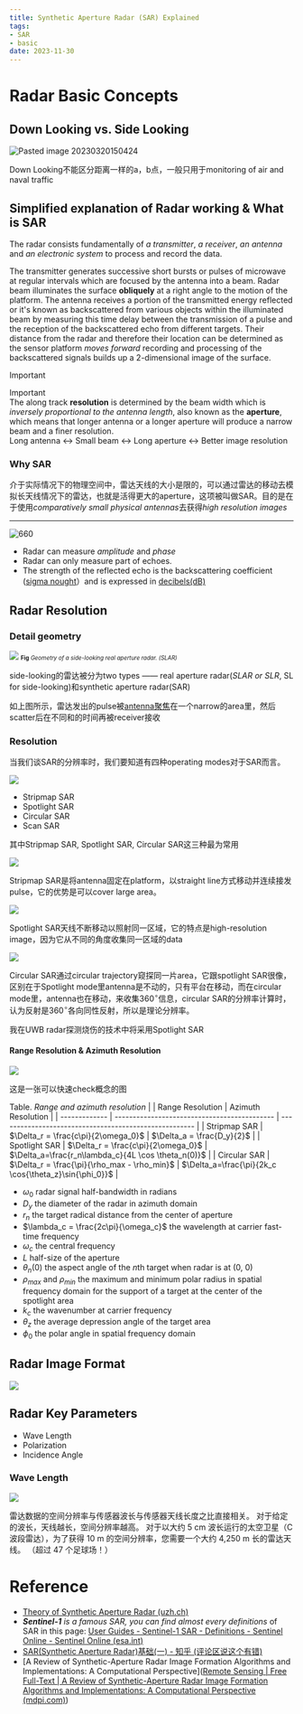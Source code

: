 ```yaml
---
title: Synthetic Aperture Radar (SAR) Explained
tags:
- SAR
- basic
date: 2023-11-30
---
```


# Radar Basic Concepts

## Down Looking vs. Side Looking

![Pasted image 20230320150424](synthetic_aperture_radar_imaging/attachments/Pasted%20image%2020230320150424.png)

Down Looking不能区分距离一样的a，b点，一般只用于monitoring of air and naval traffic

## Simplified explanation of Radar working & What is SAR
The radar consists fundamentally of *a transmitter*, *a receiver*, *an antenna* and *an electronic system* to process and record the data.

The transmitter generates successive short bursts or pulses of microwave at regular intervals which are focused by the antenna into a beam. Radar beam illuminates the surface **obliquely** at a right angle to the motion of the platform. The antenna receives a portion of the transmitted energy reflected or it's known as backscattered from various objects within the illuminated beam by  measuring this time delay between the transmission of a pulse and the reception of the backscattered echo from different  targets. Their distance from the radar and therefore their location can be determined as the sensor platform *moves forward* recording and processing of the backscattered signals builds up a 2-dimensional image of the surface.


> [!important] 
> Important<br>
> The along track **resolution** is determined by the beam width which is *inversely proportional to the antenna length*, also known as the **aperture**, which means that longer antenna or a longer aperture will produce a narrow beam and a finer resolution. <br>
> Long antenna $\leftrightarrow$ Small beam $\leftrightarrow$ Long aperture $\leftrightarrow$ Better image resolution



### Why SAR
介于实际情况下的物理空间中，雷达天线的大小是限的，可以通过雷达的移动去模拟长天线情况下的雷达，也就是活得更大的aperture，这项被叫做SAR。目的是在于使用*comparatively small physical antennas*去获得*high resolution images*

--- 

![660](synthetic_aperture_radar_imaging/attachments/Pasted%20image%2020230320163240.png)

* Radar can measure *amplitude* and *phase*
* Radar can only measure part of echoes.
* The strength of the reflected echo is the backscattering coefficient ([sigma nought](synthetic_aperture_radar_imaging/radiometric_calibration.md)）and is expressed in [decibels(dB)](signal_processing/basic_knowledge/concept/what_is_dB.md)

## Radar Resolution

### Detail geometry

![](synthetic_aperture_radar_imaging/attachments/Pasted%20image%2020230330153450.png)
<font size=1>**Fig** *Geometry of a side-looking real aperture radar. (SLAR)*</font>

side-looking的雷达被分为two types —— real aperture radar(*SLAR or SLR*, SL for side-looking)和synthetic aperture radar(SAR)

如上图所示，雷达发出的pulse被[antenna聚焦](synthetic_aperture_radar_imaging/antenna.md)在一个narrow的area里，然后scatter后在不同和的时间再被receiver接收

### Resolution

当我们谈SAR的分辨率时，我们要知道有四种operating modes对于SAR而言。

![](synthetic_aperture_radar_imaging/attachments/Pasted%20image%2020230418103211.png)

* Stripmap SAR
* Spotlight SAR
* Circular SAR
* Scan SAR

其中Stripmap SAR, Spotlight SAR,  Circular SAR这三种最为常用

![](synthetic_aperture_radar_imaging/attachments/Pasted%20image%2020230414105501.png)

Stripmap SAR是将antenna固定在platform，以straight line方式移动并连续接发pulse，它的优势是可以cover large area。

![](synthetic_aperture_radar_imaging/attachments/Pasted%20image%2020230414105703.png)

Spotlight SAR天线不断移动以照射同一区域，它的特点是high-resolution image，因为它从不同的角度收集同一区域的data

![](synthetic_aperture_radar_imaging/attachments/Pasted%20image%2020230414110025.png)

Circular SAR通过circular trajectory窥探同一片area，它跟spotlight SAR很像，区别在于Spotlight mode里antenna是不动的，只有平台在移动，而在circular mode里，antenna也在移动，来收集$360^\circ$信息，circular SAR的分辨率计算时，认为反射是$360^\circ$各向同性反射，所以是理论分辨率。

我在UWB radar探测烧伤的技术中将采用Spotlight SAR


#### Range Resolution & Azimuth Resolution

![](synthetic_aperture_radar_imaging/attachments/Pasted%20image%2020230414111329.png)

这是一张可以快速check概念的图

Table. *Range and azimuth resolution*
|               | Range Resolution                             | Azimuth Resolution                                     |
| ------------- | -------------------------------------------- | ------------------------------------------------------ |
| Stripmap SAR  | $\Delta_r = \frac{c\pi}{2\omega_0}$          | $\Delta_a = \frac{D_y}{2}$                             |
| Spotlight SAR | $\Delta_r = \frac{c\pi}{2\omega_0}$          | $\Delta_a=\frac{r_n\lambda_c}{4L \cos \theta_n(0)}$    |
| Circular SAR  | $\Delta_r = \frac{\pi}{\rho_max - \rho_min}$ | $\Delta_a=\frac{\pi}{2k_c \cos{\theta_z}\sin{\phi_0}}$ |

* $\omega_0$ radar signal half-bandwidth in radians
* $D_y$ the diameter of the radar in azimuth domain
* $r_n$ the target radical distance from the center of aperture
* $\lambda_c = \frac{2c\pi}{\omega_c}$ the wavelength at carrier fast-time frequency
* $\omega_c$ the central frequency
* $L$ half-size of the aperture
* $\theta_n(0)$ the aspect angle of the $n$th target when radar is at (0, 0)
* $\rho_{max}$ and $\rho_{min}$ the maximum and minimum polar radius in spatial frequency domain for the support of a target at the center of the spotlight area
* $k_c$ the wavenumber at carrier frequency
* $\theta_z$ the average depression angle of the target area
* $\phi_0$ the polar angle in spatial frequency domain 

## Radar Image Format

![](synthetic_aperture_radar_imaging/attachments/Pasted%20image%2020230509140819.png)

## Radar Key Parameters
* Wave Length
* Polarization
* Incidence Angle

### Wave Length

![](synthetic_aperture_radar_imaging/attachments/Pasted%20image%2020230330153007.png)

雷达数据的空间分辨率与传感器波长与传感器天线长度之比直接相关。 对于给定的波长，天线越长，空间分辨率越高。 对于以大约 5 cm 波长运行的太空卫星（C 波段雷达），为了获得 10 m 的空间分辨率，您需要一个大约 4,250 m 长的雷达天线。 （超过 47 个足球场！）



# Reference

* [Theory of Synthetic Aperture Radar (uzh.ch)](https://www.geo.uzh.ch/~fpaul/sar_theory.html)
* ***Sentinel-1** is a famous SAR, you can find almost every definitions* of SAR in this page:
[User Guides - Sentinel-1 SAR - Definitions - Sentinel Online - Sentinel Online (esa.int)](https://sentinel.esa.int/web/sentinel/user-guides/sentinel-1-sar/definitions)
* [SAR(Synthetic Aperture Radar)基础(一) - 知乎 (评论区说这个有错)](https://zhuanlan.zhihu.com/p/98053986)
* [A Review of Synthetic-Aperture Radar Image Formation Algorithms and Implementations: A Computational Perspective]([Remote Sensing | Free Full-Text | A Review of Synthetic-Aperture Radar Image Formation Algorithms and Implementations: A Computational Perspective (mdpi.com)](https://www.mdpi.com/2072-4292/14/5/1258))
